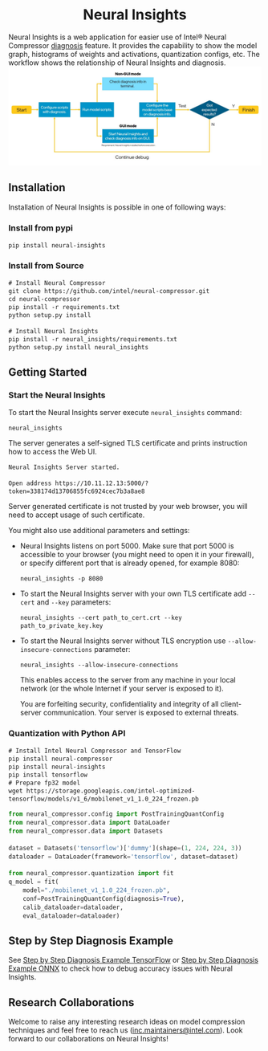 <div align="center">
  
Neural Insights
===========================
</div>

Neural Insights is a web application for easier use of Intel® Neural Compressor [diagnosis](/docs/source/diagnosis.md) feature.
It provides the capability to show the model graph, histograms of weights and activations, quantization configs, etc. 
The workflow shows the relationship of Neural Insights and diagnosis. 
![workflow](/docs/source/imgs/workflow.jpg)

## Installation

Installation of Neural Insights is possible in one of following ways:

### Install from pypi
```Shell
pip install neural-insights
```

### Install from Source

  ```Shell
  # Install Neural Compressor
  git clone https://github.com/intel/neural-compressor.git
  cd neural-compressor 
  pip install -r requirements.txt 
  python setup.py install

  # Install Neural Insights
  pip install -r neural_insights/requirements.txt
  python setup.py install neural_insights
  ```


## Getting Started

### Start the Neural Insights

To start the Neural Insights server execute `neural_insights` command:

```shell
neural_insights
```
The server generates a self-signed TLS certificate and prints instruction how to access the Web UI.

```text
Neural Insights Server started.

Open address https://10.11.12.13:5000/?token=338174d13706855fc6924cec7b3a8ae8

```

Server generated certificate is not trusted by your web browser, you will need to accept usage of such certificate.


You might also use additional parameters and settings:
* Neural Insights listens on port 5000.
Make sure that port 5000 is accessible to your browser (you might need to open it in your firewall),
or specify different port that is already opened, for example 8080:
    ```shell
    neural_insights -p 8080
    ```


* To start the Neural Insights server with your own TLS certificate add `--cert` and `--key` parameters:

    ```shell
    neural_insights --cert path_to_cert.crt --key path_to_private_key.key
    ```

* To start the Neural Insights server without TLS encryption use `--allow-insecure-connections` parameter:

    ```shell
    neural_insights --allow-insecure-connections
    ```

    This enables access to the server from any machine in your local network (or the whole Internet if your server is exposed to it).

    You are forfeiting security, confidentiality and integrity of all client-server communication. Your server is exposed to external threats.
### Quantization with Python API

```shell
# Install Intel Neural Compressor and TensorFlow
pip install neural-compressor
pip install neural-insights
pip install tensorflow
# Prepare fp32 model
wget https://storage.googleapis.com/intel-optimized-tensorflow/models/v1_6/mobilenet_v1_1.0_224_frozen.pb
```
```python
from neural_compressor.config import PostTrainingQuantConfig
from neural_compressor.data import DataLoader
from neural_compressor.data import Datasets

dataset = Datasets('tensorflow')['dummy'](shape=(1, 224, 224, 3))
dataloader = DataLoader(framework='tensorflow', dataset=dataset)

from neural_compressor.quantization import fit
q_model = fit(
    model="./mobilenet_v1_1.0_224_frozen.pb",
    conf=PostTrainingQuantConfig(diagnosis=True),
    calib_dataloader=dataloader,
    eval_dataloader=dataloader)
```

## Step by Step Diagnosis Example
See [Step by Step Diagnosis Example TensorFlow](https://github.com/intel/neural-compressor/tree/master/neural_insights/docs/source/tf_accuracy_debug.md) or [Step by Step Diagnosis Example ONNX](https://github.com/intel/neural-compressor/tree/master/neural_insights/docs/source/onnx_accuracy_debug.md) to check how to debug accuracy issues with Neural Insights.

## Research Collaborations

Welcome to raise any interesting research ideas on model compression techniques and feel free to reach us (inc.maintainers@intel.com). Look forward to our collaborations on Neural Insights!
